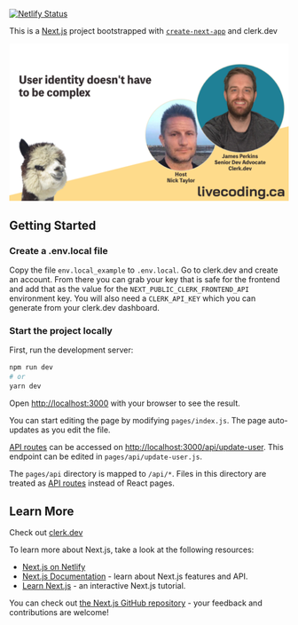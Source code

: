 [![Netlify Status](https://api.netlify.com/api/v1/badges/f021865d-6a7c-498c-bf6f-20e022bf1c2e/deploy-status)](https://app.netlify.com/sites/clerk-nextjs/deploys)

This is a [Next.js](https://nextjs.org/) project bootstrapped with [`create-next-app`](https://github.com/vercel/next.js/tree/canary/packages/create-next-app) and clerk.dev

<a href="https://www.twitch.tv/videos/1573783720?filter=highlights&sort=time">
  <img src="james-perkins-clerk.png" />
</a>

## Getting Started

### Create a .env.local file

Copy the file `env.local_example` to `.env.local`. Go to clerk.dev and create an account. From there you can grab your key that is safe for the frontend and add that as the value for the `NEXT_PUBLIC_CLERK_FRONTEND_API` environment key. You will also need a `CLERK_API_KEY` which you can generate from your clerk.dev dashboard.

### Start the project locally

First, run the development server:

```bash
npm run dev
# or
yarn dev
```

Open [http://localhost:3000](http://localhost:3000) with your browser to see the result.

You can start editing the page by modifying `pages/index.js`. The page auto-updates as you edit the file.

[API routes](https://nextjs.org/docs/api-routes/introduction) can be accessed on [http://localhost:3000/api/update-user](http://localhost:3000/api/update-user). This endpoint can be edited in `pages/api/update-user.js`.

The `pages/api` directory is mapped to `/api/*`. Files in this directory are treated as [API routes](https://nextjs.org/docs/api-routes/introduction) instead of React pages.

## Learn More

Check out [clerk.dev](https://clerk.dev)

To learn more about Next.js, take a look at the following resources:

- [Next.js on Netlify](https://docs.netlify.com/integrations/frameworks/next-js/overview/)
- [Next.js Documentation](https://nextjs.org/docs) - learn about Next.js features and API.
- [Learn Next.js](https://nextjs.org/learn) - an interactive Next.js tutorial.

You can check out [the Next.js GitHub repository](https://github.com/vercel/next.js/) - your feedback and contributions are welcome!
